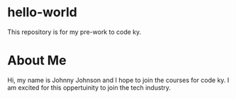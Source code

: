 # hello-world
This repository is for my pre-work to code ky.
# About Me
Hi, my name is Johnny Johnson and I hope to join the courses for code ky. I am excited for this oppertuinity to join the tech industry.
